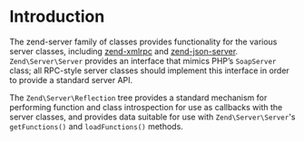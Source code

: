# Introduction

The zend-server family of classes provides functionality for the various server
classes, including [zend-xmlrpc](https://docs.zendframework.com/zend-xmlrpc) and
[zend-json-server](https://docs.zendframework.com/zend-json-server/).
`Zend\Server\Server` provides an interface that mimics PHP’s `SoapServer` class;
all RPC-style server classes should implement this interface in order to provide a
standard server API.

The `Zend\Server\Reflection` tree provides a standard mechanism for performing
function and class introspection for use as callbacks with the server classes,
and provides data suitable for use with `Zend\Server\Server`'s `getFunctions()`
and `loadFunctions()` methods.
